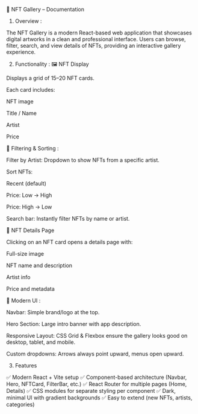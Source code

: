 

📖 NFT Gallery – Documentation
1. Overview :

The NFT Gallery is a modern React-based web application that showcases digital artworks in a clean and professional interface. Users can browse, filter, search, and view details of NFTs, providing an interactive gallery experience.

2. Functionality : 
🖼️ NFT Display

Displays a grid of 15–20 NFT cards.

Each card includes:

NFT image

Title / Name

Artist

Price

🔎 Filtering & Sorting :

Filter by Artist: Dropdown to show NFTs from a specific artist.

Sort NFTs:

Recent (default)

Price: Low → High

Price: High → Low

Search bar: Instantly filter NFTs by name or artist.

📑 NFT Details Page

Clicking on an NFT card opens a details page with:

Full-size image

NFT name and description

Artist info

Price and metadata

🎨 Modern UI :

Navbar: Simple brand/logo at the top.

Hero Section: Large intro banner with app description.

Responsive Layout: CSS Grid & Flexbox ensure the gallery looks good on desktop, tablet, and mobile.

Custom dropdowns: Arrows always point upward, menus open upward.

3. Features

✅ Modern React + Vite setup
✅ Component-based architecture (Navbar, Hero, NFTCard, FilterBar, etc.)
✅ React Router for multiple pages (Home, Details)
✅ CSS modules for separate styling per component
✅ Dark, minimal UI with gradient backgrounds
✅ Easy to extend (new NFTs, artists, categories)

